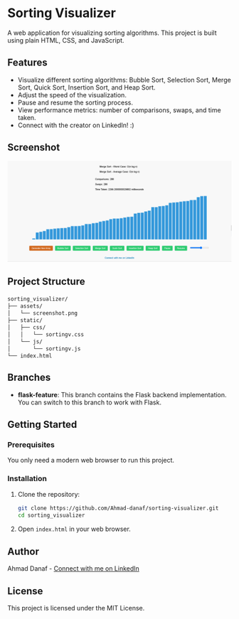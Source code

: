 # Sorting Visualizer

A web application for visualizing sorting algorithms. This project is built using plain HTML, CSS, and JavaScript.

## Features

- Visualize different sorting algorithms: Bubble Sort, Selection Sort, Merge Sort, Quick Sort, Insertion Sort, and Heap Sort.
- Adjust the speed of the visualization.
- Pause and resume the sorting process.
- View performance metrics: number of comparisons, swaps, and time taken.
- Connect with the creator on LinkedIn! :)

## Screenshot

![Sorting Visualizer](assets/screenshot.png)

## Project Structure

```
sorting_visualizer/
├── assets/
│   └── screenshot.png
├── static/
│   ├── css/
│   │   └── sortingv.css
│   └── js/
│       └── sortingv.js
└── index.html
```

## Branches

- **flask-feature**: This branch contains the Flask backend implementation. You can switch to this branch to work with Flask.

## Getting Started

### Prerequisites

You only need a modern web browser to run this project.

### Installation

1. Clone the repository:

   ```bash
   git clone https://github.com/Ahmad-danaf/sorting-visualizer.git
   cd sorting_visualizer
   ```

2. Open `index.html` in your web browser.

## Author

Ahmad Danaf - [Connect with me on LinkedIn](https://www.linkedin.com/in/ahmad-danaf-b37261215/)

## License

This project is licensed under the MIT License.
